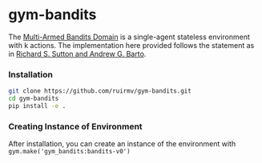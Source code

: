 # gym-bandits
The [Multi-Armed Bandits Domain](https://github.com/ruirmv/gym-bandits) is a single-agent stateless environment with k actions.
The implementation here provided follows the statement as in [Richard S. Sutton and Andrew G. Barto](https://mitpress.mit.edu/books/reinforcement-learning-second-edition).

### Installation
```bash
git clone https://github.com/ruirmv/gym-bandits.git
cd gym-bandits
pip install -e .
```

### Creating Instance of Environment

After installation, you can create an instance of the environment with ```gym.make('gym_bandits:bandits-v0')```